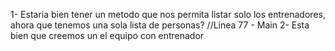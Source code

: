 

1- Estaria bien tener un metodo que nos permita listar solo los entrenadores, ahora que tenemos una sola lista de personas?
//Linea 77 - Main
2- Esta bien que creemos un el equipo con entrenador
